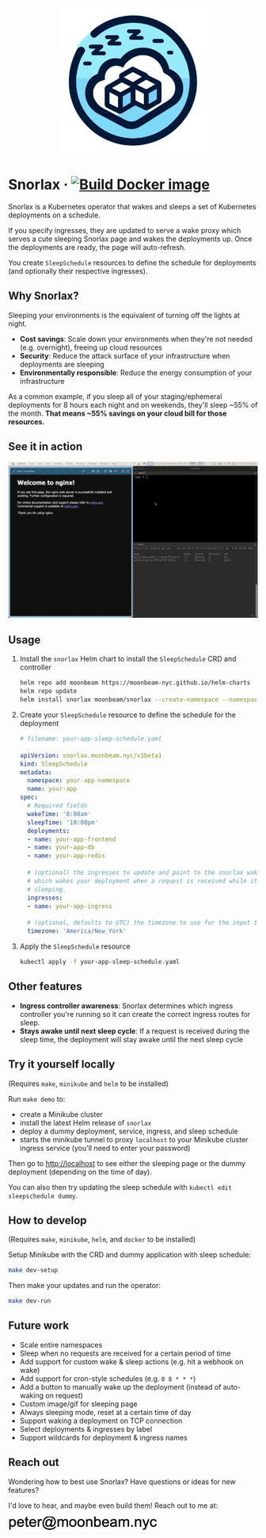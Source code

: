 <div align="center">
  <img src="./proxy/static/logo-small.png" alt="Logo" width="300">
</div>

# Snorlax · [![Build Docker image](https://github.com/moonbeam-nyc/snorlax/actions/workflows/build-docker-image.yaml/badge.svg)](https://github.com/moonbeam-nyc/snorlax/actions/workflows/build-docker-image.yaml)

Snorlax is a Kubernetes operator that wakes and sleeps a set of Kubernetes deployments on a schedule.

If you specify ingresses, they are updated to serve a wake proxy which serves a cute sleeping Snorlax page and wakes the deployments up.
Once the deployments are ready, the page will auto-refresh.

You create `SleepSchedule` resources to define the schedule for deployments (and optionally their respective ingresses).


## Why Snorlax?

Sleeping your environments is the equivalent of turning off the lights at night.

- **Cost savings**: Scale down your environments when they're not needed (e.g. overnight), freeing up cloud resources
- **Security**: Reduce the attack surface of your infrastructure when deployments are sleeping
- **Environmentally responsible**: Reduce the energy consumption of your infrastructure

As a common example, if you sleep all of your staging/ephemeral deployments for 8 hours each night and on weekends, they'll sleep ~55% of the month.
**That means ~55% savings on your cloud bill for those resources.**


## See it in action

![Snorlax Demo](./proxy/static/demo.gif)


## Usage

1. Install the `snorlax` Helm chart to install the `SleepSchedule` CRD and controller
    ```bash
    helm repo add moonbeam https://moonbeam-nyc.github.io/helm-charts
    helm repo update
    helm install snorlax moonbeam/snorlax --create-namespace --namespace snorlax
    ```

2. Create your `SleepSchedule` resource to define the schedule for the deployment
    ```yaml
    # filename: your-app-sleep-schedule.yaml

    apiVersion: snorlax.moonbeam.nyc/v1beta1
    kind: SleepSchedule
    metadata:
      namespace: your-app-namespace
      name: your-app
    spec:
      # Required fields
      wakeTime: '8:00am'
      sleepTime: '10:00pm'
      deployments:
      - name: your-app-frontend
      - name: your-app-db
      - name: your-app-redis

      # (optional) the ingresses to update and point to the snorlax wake proxy,
      # which wakes your deployment when a request is received while it's
      # sleeping.
      ingresses:
      - name: your-app-ingress

      # (optional, defaults to UTC) the timezone to use for the input times above
      timezone: 'America/New_York'
    ```

3. Apply the `SleepSchedule` resource
    ```bash
    kubectl apply -f your-app-sleep-schedule.yaml
    ```

## Other features

- **Ingress controller awareness**: Snorlax determines which ingress controller you're running so it can create the correct ingress routes for sleep.
- **Stays awake until next sleep cycle**: If a request is received during the sleep time, the deployment will stay awake until the next sleep cycle

## Try it yourself locally

(Requires `make`, `minikube` and `helm` to be installed)

Run `make demo` to:
- create a Minikube cluster
- install the latest Helm release of `snorlax`
- deploy a dummy deployment, service, ingress, and sleep schedule
- starts the minikube tunnel to proxy `localhost` to your Minikube cluster ingress service (you'll need to enter your password)

Then go to [http://localhost](http://localhost) to see either the sleeping page or the dummy deployment (depending on the time of day).

You can also then try updating the sleep schedule with `kubectl edit sleepschedule dummy`.

## How to develop

(Requires `make`, `minikube`, `helm`, and `docker` to be installed)

Setup Minikube with the CRD and dummy application with sleep schedule:
```bash
make dev-setup
```

Then make your updates and run the operator:
```bash
make dev-run
```

## Future work

- Scale entire namespaces
- Sleep when no requests are received for a certain period of time
- Add support for custom wake & sleep actions (e.g. hit a webhook on wake)
- Add support for cron-style schedules (e.g. `0 8 * * *`)
- Add a button to manually wake up the deployment (instead of auto-waking on request)
- Custom image/gif for sleeping page
- Always sleeping mode, reset at a certain time of day
- Support waking a deployment on TCP connection
- Select deployments & ingresses by label
- Support wildcards for deployment & ingress names

## Reach out

Wondering how to best use Snorlax? Have questions or ideas for new features?

I'd love to hear, and maybe even build them! Reach out to me at:

<img src="./proxy/static/readme-email-address.png" alt="Contact" width="300">